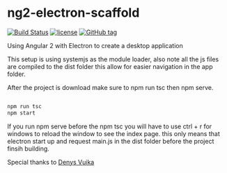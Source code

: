 # ng2-electron-scaffold

[![Build Status](https://travis-ci.org/kaytalium/ng2-electron-scaffold.svg?branch=master)](https://travis-ci.org/kaytalium/ng2-electron-scaffold)
[![license](https://img.shields.io/github/license/kaytalium/ng2-electron-scaffold.svg)](LICENSE)
[![GitHub tag](https://img.shields.io/github/tag/kaytalium/ng2-electron-scaffold.svg)]()

Using Angular 2 with Electron to create a desktop application 

This setup is using systemjs as the module loader, also note all the js files are compiled to the dist folder this allow for easier navigation in the app folder.

After the project is download make sure to npm run tsc then npm serve.

```javascript

npm run tsc
npm start

```

If you run npm serve before the npm tsc you will have to use ctrl + r for windows to reload the window to see the index page. this only means that electron start up and request main.js in the dist folder before the project finsih building. 

Special thanks to [Denys Vuika](https://medium.com/@DenysVuika/using-angular-2-with-electron-a9fa0715cf12#.ey3prjuta")
